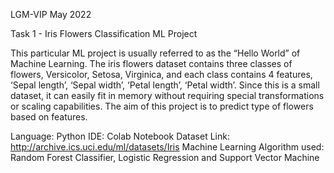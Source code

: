 LGM-VIP May 2022

Task 1 - Iris Flowers Classification ML Project

This particular ML project is usually referred to as the “Hello World” of Machine Learning. The iris flowers dataset contains three classes of flowers, Versicolor, Setosa, Virginica, and each class contains 4 features, ‘Sepal length’, ‘Sepal width’, ‘Petal length’, ‘Petal width’. Since this is a small dataset, it can easily fit in memory without requiring special transformations or scaling capabilities. The aim of this project is to predict type of flowers based on features.

Language: Python
IDE: Colab Notebook
Dataset Link: http://archive.ics.uci.edu/ml/datasets/Iris
Machine Learning Algorithm used: Random Forest Classifier, Logistic Regression and Support Vector Machine
